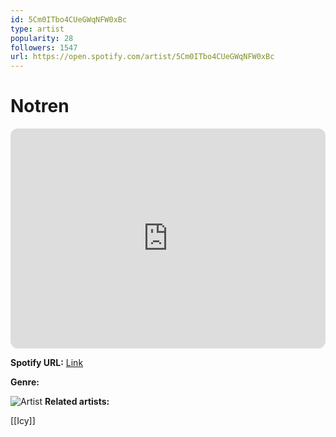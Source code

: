 ```yaml
---
id: 5Cm0ITbo4CUeGWqNFW0xBc
type: artist
popularity: 28
followers: 1547
url: https://open.spotify.com/artist/5Cm0ITbo4CUeGWqNFW0xBc
---
```

# Notren

<iframe style="border-radius:12px" src="https://open.spotify.com/embed/artist/5Cm0ITbo4CUeGWqNFW0xBc" width="100%" height="352" frameBorder="0" allowfullscreen="" allow="autoplay; clipboard-write; encrypted-media; fullscreen; picture-in-picture" loading="lazy"></iframe>

**Spotify URL:** [Link](https://open.spotify.com/artist/5Cm0ITbo4CUeGWqNFW0xBc)

**Genre:** 

![Artist](https://i.scdn.co/image/ab6761610000e5eb23083348c56a87397c97b9ee)
**Related artists:**

[[Icy]]
